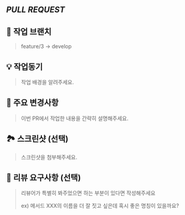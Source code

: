 ## <i>PULL REQUEST</i>

## 🎋 작업 브랜치
> feature/3 -> develop

## 💡 작업동기
> 작업 배경을 알려주세요.

## 🔑 주요 변경사항
> 이번 PR에서 작업한 내용을 간략히 설명해주세요.

## 🏞 스크린샷 (선택)
> 스크린샷을 첨부해주세요.

## 💬 리뷰 요구사항 (선택)
> 리뷰어가 특별히 봐주었으면 하는 부분이 있다면 작성해주세요
>
> ex) 메서드 XXX의 이름을 더 잘 짓고 싶은데 혹시 좋은 명칭이 있을까요?

